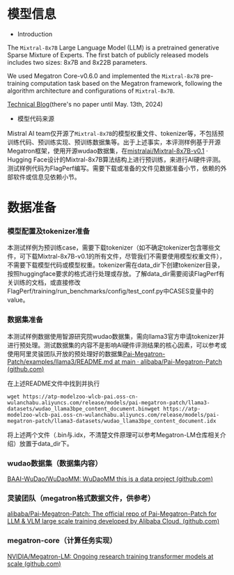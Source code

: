 # 模型信息
- Introduction

The `Mixtral-8x7B` Large Language Model (LLM) is a pretrained generative Sparse Mixture of Experts. The first batch of publicly released models includes two sizes: 8x7B and 8x22B parameters. 

We used Megatron Core-v0.6.0 and implemented the `Mixtral-8x7B` pre-training computation task based on the Megatron framework, following the algorithm architecture and configurations of `Mixtral-8x7B`.

[Technical Blog](https://mistral.ai/news/mixtral-of-experts/)(there's no paper until May. 13th, 2024) 

- 模型代码来源

Mistral AI team仅开源了`Mixtral-8x7B`的模型权重文件、tokenizer等，不包括预训练代码、预训练实现、预训练数据集等。出于上述事实，本评测样例基于开源Megatron框架，使用开源wudao数据集，在[mistralai/Mixtral-8x7B-v0.1](https://huggingface.co/mistralai/Mixtral-8x7B-v0.1) · Hugging Face设计的Mixtral-8x7B算法结构上进行预训练，来进行AI硬件评测。测试样例代码为FlagPerf编写。需要下载或准备的文件见数据准备小节，依赖的外部软件或信息见依赖小节。

# 数据准备

### 模型配置及tokenizer准备

本测试样例为预训练case，需要下载tokenizer（如不确定tokenizer包含哪些文件，可下载Mixtral-8x7B-v0.1的所有文件，尽管我们不需要使用模型权重文件），不需要下载模型代码或模型权重。tokenizer需在data_dir下创建tokenizer目录，按照huggingface要求的格式进行处理或存放。了解data\_dir需要阅读FlagPerf有关训练的文档，或直接修改FlagPerf/training/run_benchmarks/config/test_conf.py中CASES变量中的value。

### 数据集准备

本测试样例数据使用智源研究院wudao数据集，需向llama3官方申请tokenizer并进行预处理。测试数据集的内容不是影响AI硬件评测结果的核心因素，可以参考或使用阿里灵骏团队开放的预处理好的数据集[Pai-Megatron-Patch/examples/llama3/README.md at main · alibaba/Pai-Megatron-Patch (github.com)](https://github.com/alibaba/Pai-Megatron-Patch/blob/main/examples/llama3/README.md#%E6%95%B0%E6%8D%AE%E9%9B%86%E5%92%8C%E6%A8%A1%E5%9E%8B%E4%B8%8B%E8%BD%BD)

在上述README文件中找到并执行

`wget https://atp-modelzoo-wlcb-pai.oss-cn-wulanchabu.aliyuncs.com/release/models/pai-megatron-patch/llama3-datasets/wudao_llama3bpe_content_document.binwget https://atp-modelzoo-wlcb-pai.oss-cn-wulanchabu.aliyuncs.com/release/models/pai-megatron-patch/llama3-datasets/wudao_llama3bpe_content_document.idx`

将上述两个文件（.bin与.idx，不清楚文件原理可以参考Megatron-LM仓库相关介绍）放置于data_dir下。

### wudao数据集（数据集内容）

[BAAI-WuDao/WuDaoMM: WuDaoMM this is a data project (github.com)](https://github.com/BAAI-WuDao/WuDaoMM?tab=readme-ov-file)

### 灵骏团队（megatron格式数据文件，供参考）

[alibaba/Pai-Megatron-Patch: The official repo of Pai-Megatron-Patch for LLM & VLM large scale training developed by Alibaba Cloud. (github.com)](https://github.com/alibaba/Pai-Megatron-Patch/tree/main)

### megatron-core（计算任务实现）

[NVIDIA/Megatron-LM: Ongoing research training transformer models at scale (github.com)](https://github.com/NVIDIA/Megatron-LM/tree/main?tab=License-1-ov-file#readme)
